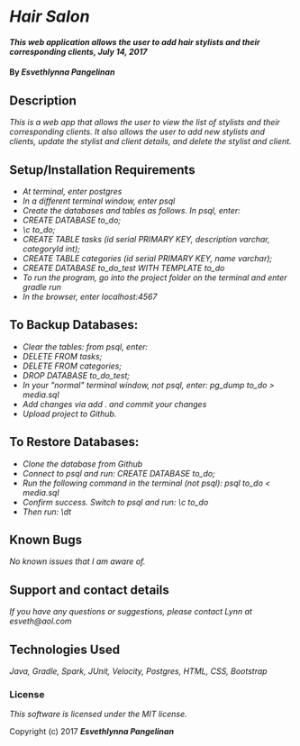 # _Hair Salon_

#### _This web application allows the user to add hair stylists and their corresponding clients, July 14, 2017_

#### By _**Esvethlynna Pangelinan**_

## Description

_This is a web app that allows the user to view the list of stylists and their corresponding clients.  It also allows the user to add new stylists and clients, update the stylist and client details, and delete the stylist and client._

## Setup/Installation Requirements

* _At terminal, enter postgres_
* _In a different terminal window, enter psql_
* _Create the databases and tables as follows. In psql, enter:_
* _CREATE DATABASE to_do;_
* _\c to_do;_
* _CREATE TABLE tasks (id serial PRIMARY KEY, description varchar, categoryId int);_
* _CREATE TABLE categories (id serial PRIMARY KEY, name varchar);_
* _CREATE DATABASE to_do_test WITH TEMPLATE to_do_
* _To run the program, go into the project folder on the terminal and enter gradle run_
* _In the browser, enter localhost:4567_

## To Backup Databases:
* _Clear the tables:  from psql, enter:_
* _DELETE FROM tasks;_
* _DELETE FROM categories;_
* _DROP DATABASE to_do_test;_
* _In your "normal" terminal window, not psql, enter: pg_dump to_do > media.sql_
* _Add changes via add . and commit your changes_
* _Upload project to Github._

## To Restore Databases:
* _Clone the database from Github_
* _Connect to psql and run: CREATE DATABASE to_do;_
* _Run the following command in the terminal (not psql): psql to_do < media.sql_
* _Confirm success.  Switch to psql and run:  \c to_do_
* _Then run: \dt_

## Known Bugs

_No known issues that I am aware of._

## Support and contact details

_If you have any questions or suggestions, please contact Lynn at esveth@aol.com_

## Technologies Used

_Java, Gradle, Spark, JUnit, Velocity, Postgres, HTML, CSS, Bootstrap_

### License

*This software is licensed under the MIT license.*

Copyright (c) 2017 **_Esvethlynna Pangelinan_**
